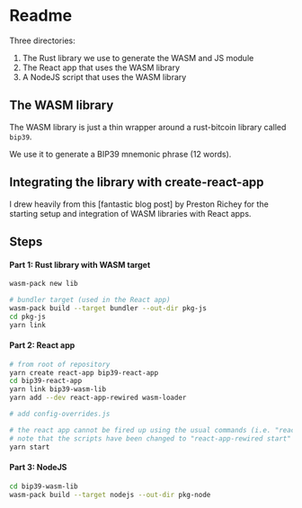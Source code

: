 # Readme

Three directories: 
1. The Rust library we use to generate the WASM and JS module
2. The React app that uses the WASM library
3. A NodeJS script that uses the WASM library

## The WASM library
The WASM library is just a thin wrapper around a rust-bitcoin library called `bip39`.

We use it to generate a BIP39 mnemonic phrase (12 words).

## Integrating the library with create-react-app
I drew heavily from this [fantastic blog post] by Preston Richey for the starting setup and integration of WASM libraries with React apps.


## Steps

#### Part 1: Rust library with WASM target

```sh
wasm-pack new lib

# bundler target (used in the React app)
wasm-pack build --target bundler --out-dir pkg-js
cd pkg-js
yarn link
```

#### Part 2: React app

```sh
# from root of repository
yarn create react-app bip39-react-app
cd bip39-react-app
yarn link bip39-wasm-lib
yarn add --dev react-app-rewired wasm-loader

# add config-overrides.js

# the react app cannot be fired up using the usual commands (i.e. "react-scripts start", etc.)
# note that the scripts have been changed to "react-app-rewired start"
yarn start
```

#### Part 3: NodeJS

```sh
cd bip39-wasm-lib
wasm-pack build --target nodejs --out-dir pkg-node
```
